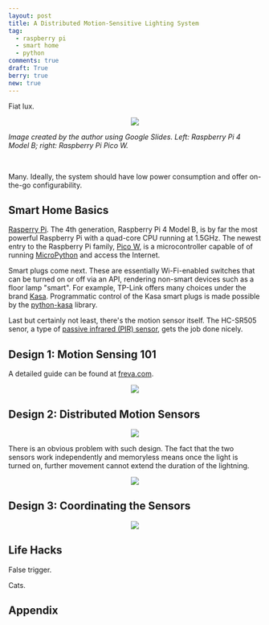 ```yaml
---
layout: post
title: A Distributed Motion-Sensitive Lighting System
tag:
  - raspberry pi
  - smart home
  - python
comments: true
draft: True
berry: true
new: true
---
```


Fiat lux.

<div align="center">
  <img src="https://shawenyao.github.io/Photos/Raspberry Pi/all.png" />
</div>

_Image created by the author using Google Slides. Left: Raspberry Pi 4 Model B; right: Raspberry Pi Pico W._

<br>

Many. Ideally, the system should have low power consumption and offer on-the-go configurability.

## Smart Home Basics

[Rasperry Pi](https://en.wikipedia.org/wiki/Raspberry_Pi). The 4th generation, Raspberry Pi 4 Model B, is by far the most powerful Raspberry Pi with a quad-core CPU running at 1.5GHz. The newest entry to the Raspberry Pi family, [Pico W](https://www.raspberrypi.com/news/raspberry-pi-pico-w-your-6-iot-platform/), is a microcontroller capable of of running [MicroPython](https://en.wikipedia.org/wiki/MicroPython) and access the Internet.

Smart plugs come next. These are essentially Wi-Fi-enabled switches that can be turned on or off via an API, rendering non-smart devices such as a floor lamp "smart". For example, TP-Link offers many choices under the brand [Kasa](https://www.kasasmart.com/us/products/smart-plugs). Programmatic control of the Kasa smart plugs is made possible by the [python-kasa](https://github.com/python-kasa/python-kasa) library.

Last but certainly not least, there's the motion sensor itself. The HC-SR505 senor, a type of [passive infrared (PIR) sensor](https://en.wikipedia.org/wiki/Passive_infrared_sensor), gets the job done nicely.

## Design 1: Motion Sensing 101

A detailed guide can be found at [freva.com](https://www.freva.com/pir-motion-sensor-on-a-raspberry-pi-pico/).

<div align="center">
  <img src="https://shawenyao.github.io/Photos/Light/1.png" />
</div>

## Design 2: Distributed Motion Sensors

<div align="center">
  <img src="https://shawenyao.github.io/Photos/Light/2.png" />
</div>

There is an obvious problem with such design. The fact that the two sensors work independently and memoryless means once the light is turned on, further movement cannot extend the duration of the lightning.

<div align="center">
  <img src="https://shawenyao.github.io/Photos/Light/problem.png" />
</div>

## Design 3: Coordinating the Sensors

<div align="center">
  <img src="https://shawenyao.github.io/Photos/Light/3.png" />
</div>

## Life Hacks

False trigger. 

Cats.

## Appendix

